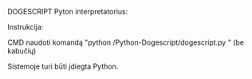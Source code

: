 DOGESCRIPT Pyton interpretatorius:

Instrukcija:

CMD naudoti komandą "python /Python-Dogescript/dogescript.py <failo pavadinimas>" (be kabučių)

Sistemoje turi būti įdiegta Python.